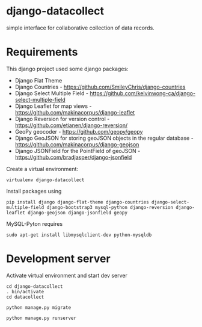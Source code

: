 django-datacollect
===

simple interface for collaborative collection of data records.

Requirements
==

This django project used some django packages:
 * Django Flat Theme
 * Django Countries - https://github.com/SmileyChris/django-countries
 * Django Select Multiple Field - https://github.com/kelvinwong-ca/django-select-multiple-field
 * Django Leaflet for map views - https://github.com/makinacorpus/django-leaflet
 * Django Reversion for version control - https://github.com/etianen/django-reversion/
 * GeoPy geocoder - https://github.com/geopy/geopy
 * Django GeoJSON for storing geoJSON objects in the regular database - https://github.com/makinacorpus/django-geojson
 * Django JSONField for the PointField of geoJSON - https://github.com/bradjasper/django-jsonfield
 
Create a virtual environment:
```
virtualenv django-datacollect
```

Install packages using
```
pip install django django-flat-theme django-countries django-select-multiple-field django-bootstrap3 mysql-python django-reversion django-leaflet django-geojson django-jsonfield geopy
```

MySQL-Pyton requires
```
sudo apt-get install libmysqlclient-dev python-mysqldb
```


Development server
==

Activate virtual environment and start dev server
```
cd django-datacollect
. bin/activate
cd datacollect

python manage.py migrate

python manage.py runserver
```